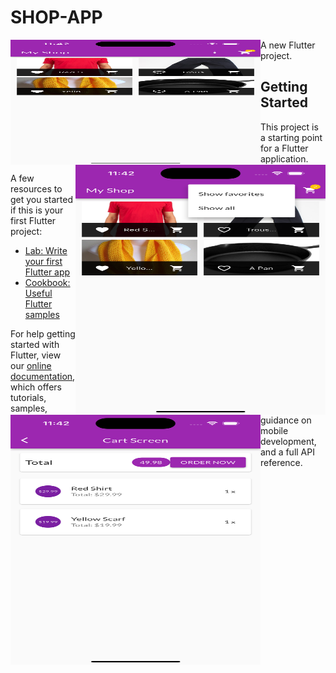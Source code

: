 # SHOP-APP
<!-- <img width="400" align='left' src="https://user-images.githubusercontent.com/72685035/161909863-6cb34cad-b599-4e92-b0e4-a4a21c61df94.png"> -->
<!-- ![ScreenShots](/assets/images/Simulator Screenshot - iPhone 14 Pro - 2023-06-03 at 23.42.04.png?raw=true "Screenshot 1") -->
<img src="/assets/images/Simulator Screenshot - iPhone 14 Pro - 2023-06-03 at 23.42.04.png" align='left' height="200" width="400" alt="SS" title="Employee Data title">
<img src="/assets/images/Simulator Screenshot - iPhone 14 Pro - 2023-06-03 at 23.42.26.png" align='right' height="400" width="400" alt="SS" title="Employee Data title">
<img src="assets/images/Simulator Screenshot - iPhone 14 Pro - 2023-06-03 at 23.42.44.png" align='left' height="400" width="400" alt="SS" title="Employee Data title">
A new Flutter project.

## Getting Started

This project is a starting point for a Flutter application.

A few resources to get you started if this is your first Flutter project:

- [Lab: Write your first Flutter app](https://flutter.dev/docs/get-started/codelab)
- [Cookbook: Useful Flutter samples](https://flutter.dev/docs/cookbook)

For help getting started with Flutter, view our
[online documentation](https://flutter.dev/docs), which offers tutorials,
samples, guidance on mobile development, and a full API reference.
